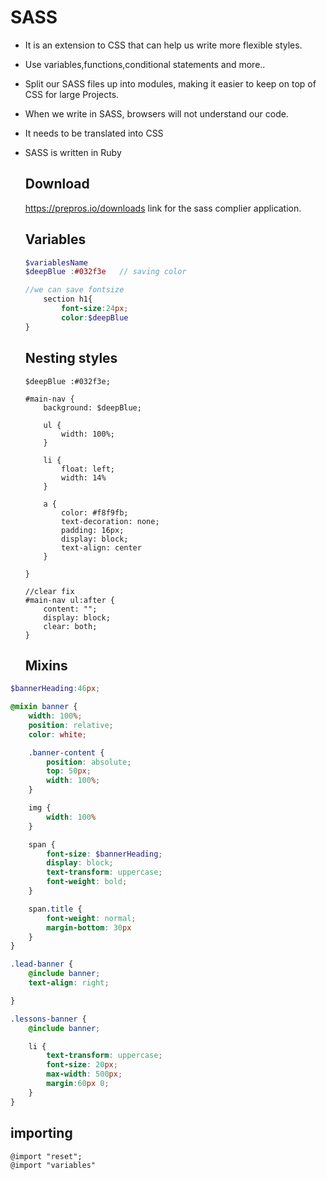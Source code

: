 # SASS

- It is an extension to CSS that can help us write more flexible styles.

- Use variables,functions,conditional statements and more..

- Split our SASS files up into modules, making it easier to keep on top of CSS for large Projects.

- When we write in SASS, browsers will not understand our code.

- It needs to be translated into  CSS

- SASS is written in Ruby

  ## Download 

   https://prepros.io/downloads  link for the  sass complier  application.

  ## Variables

  ```scss
  $variablesName
  $deepBlue :#032f3e   // saving color
  
  //we can save fontsize
      section h1{
          font-size:24px;
          color:$deepBlue
  }
  ```

  ## Nesting styles

  ```
  $deepBlue :#032f3e;
  
  #main-nav {
      background: $deepBlue;
  
      ul {
          width: 100%;
      }
  
      li {
          float: left;
          width: 14%
      }
  
      a {
          color: #f8f9fb;
          text-decoration: none;
          padding: 16px;
          display: block;
          text-align: center
      }
  
  }
  
  //clear fix
  #main-nav ul:after {
      content: "";
      display: block;
      clear: both;
  }
  ```

  ## Mixins 

```scss
$bannerHeading:46px;

@mixin banner {
    width: 100%;
    position: relative;
    color: white;

    .banner-content {
        position: absolute;
        top: 50px;
        width: 100%;
    }

    img {
        width: 100%
    }

    span {
        font-size: $bannerHeading;
        display: block;
        text-transform: uppercase;
        font-weight: bold;
    }

    span.title {
        font-weight: normal;
        margin-bottom: 30px
    }
}

.lead-banner {
    @include banner;
    text-align: right;

}

.lessons-banner {
    @include banner;

    li {
        text-transform: uppercase;
        font-size: 20px;
        max-width: 500px;
        margin:60px 0;
    }
}
```





## importing

```
@import "reset";
@import "variables"

```

